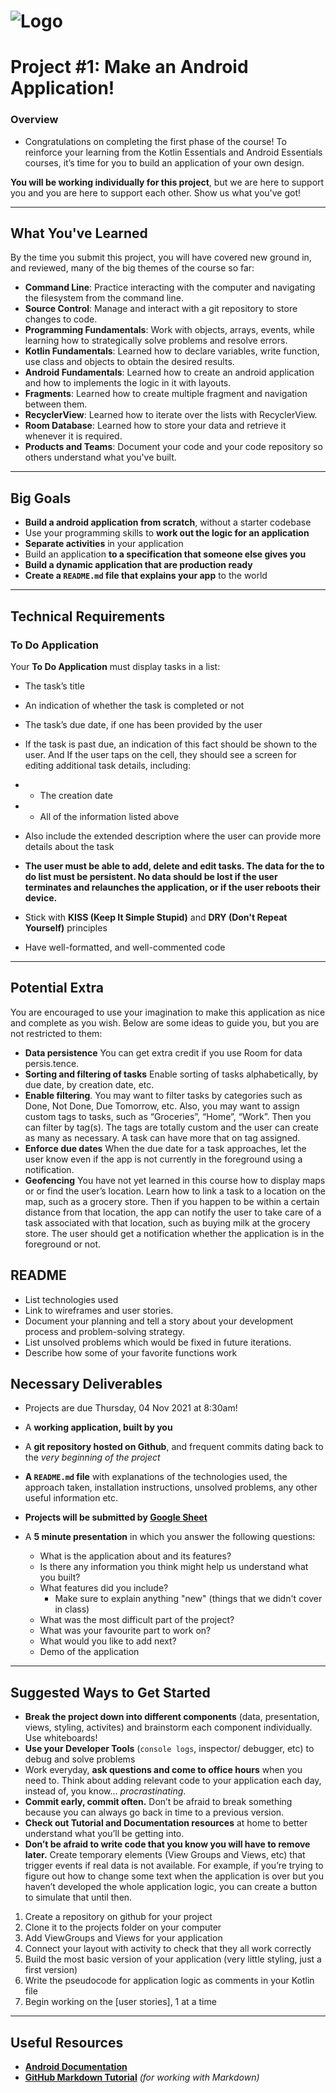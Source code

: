 # ![Logo](https://launch.sa/assets/images/logos/tuwaiq-academy-logo.svg) 

# Project #1:  Make an Android Application!

### Overview

- Congratulations on completing the first phase of the course! To reinforce your learning from the Kotlin Essentials and Android Essentials courses, it’s time for you to build an application of your own design.



**You will be working individually for this project**, but we are here to support you and you are here to support each other. Show us what you've got!

---

## What You've Learned

By the time you submit this project, you will have covered new ground in, and reviewed, many of the big themes of the course so far:

- **Command Line**: Practice interacting with the computer and navigating the filesystem from the command line.
- **Source Control**: Manage and interact with a git repository to store changes to code.
- **Programming Fundamentals**: Work with objects, arrays, events, while learning how to strategically solve problems and resolve errors.
- **Kotlin Fundamentals**: Learned how to declare variables, write function, use class and objects to obtain the desired results. 
- **Android Fundamentals**: Learned how to create an android application and how to implements the logic in it with layouts. 
- **Fragments**: Learned how to create multiple fragment and navigation between them. 
- **RecyclerView**: Learned how to iterate over the lists with RecyclerView. 
- **Room Database**: Learned how to store your data and retrieve it whenever it is required. 
- **Products and Teams**: Document your code and your code repository so others understand what you've built.

---

## Big Goals

- **Build a android application from scratch**, without a starter codebase
- Use your programming skills to **work out the logic for an application**
- **Separate activities** in your application
- Build an application **to a specification that someone else gives you**
- **Build a dynamic application that are production ready**
- **Create a `README.md` file that explains your app** to the world

---

## Technical Requirements
### To Do Application
Your **To Do Application** must display tasks in a list:

- The task’s title
- An indication of whether the task is completed or not
- The task’s due date, if one has been provided by the user
- If the task is past due, an indication of this fact should be shown to the user. And If the user taps on the cell, they should see a screen for editing additional task details, including:
- - The creation date
- - All of the information listed above
- Also include the extended description where the user can provide more details about the task

- **The user must be able to add, delete and edit tasks. The data for the to do list must be persistent. No
data should be lost if the user terminates and relaunches the application, or if the user reboots their
device.**

- Stick with **KISS (Keep It Simple Stupid)** and **DRY (Don't Repeat Yourself)** principles
- Have well-formatted, and well-commented code

---

## Potential Extra 

You are encouraged to use your imagination to make this application as nice and complete as you
wish. Below are some ideas to guide you, but you are not restricted to them:

- **Data persistence** You can get extra credit if you use Room for data persis.tence.
- **Sorting and filtering of tasks** Enable sorting of tasks alphabetically, by due date, by creation date,
etc.
- **Enable filtering**. You may want to filter tasks by categories such as Done, Not Done, Due Tomorrow,
etc. Also, you may want to assign custom tags to tasks, such as “Groceries”, “Home”, “Work”. Then
you can filter by tag(s). The tags are totally custom and the user can create as many as necessary. A
task can have more that on tag assigned.
- **Enforce due dates** When the due date for a task approaches, let the user know even if the app is not
currently in the foreground using a notification.
- **Geofencing** You have not yet learned in this course how to display maps or or find the user’s location.
Learn how to link a task to a location on the map, such as a grocery store. Then if you happen to be
within a certain distance from that location, the app can notify the user to take care of a task
associated with that location, such as buying milk at the grocery store. The user should get a
notification whether the application is in the foreground or not.



## README 

- List technologies used
- Link to wireframes and user stories.
- Document your planning and tell a story about your development process and problem-solving strategy.
- List unsolved problems which would be fixed in future iterations.
- Describe how some of your favorite functions work

## Necessary Deliverables
* Projects are due Thursday, 04 Nov 2021 at 8:30am!

- A **working application, built by you**
- A **git repository hosted on Github**, and frequent commits dating back to the _very beginning of the project_

- **A `README.md` file** with explanations of the technologies used, the approach taken, installation instructions, unsolved problems, any other useful information etc.

- **Projects will be submitted by [Google Sheet](https://docs.google.com/spreadsheets/d/1u5SSvcKwTl_Vsb3FV8ZqV2s2vAurv46s/edit#gid=1319027169)**

- A **5 minute presentation** in which you answer the following questions:
  - What is the application about and its features?
  - Is there any information you think might help us understand what you built?
  - What features did you include?
    - Make sure to explain anything "new" (things that we didn't cover in class)
  - What was the most difficult part of the project?
  - What was your favourite part to work on?
  - What would you like to add next?
  - Demo of the application

---

## Suggested Ways to Get Started

- **Break the project down into different components** (data, presentation, views, styling, activites) and brainstorm each component individually. Use whiteboards!
- **Use your Developer Tools** (`console logs`, inspector/ debugger, etc) to debug and solve problems
- Work everyday, **ask questions and come to office hours** when you need to. Think about adding relevant code to your application each day, instead of, you know... _procrastinating_.
- **Commit early, commit often.** Don’t be afraid to break something because you can always go back in time to a previous version.
- **Check out Tutorial and Documentation resources** at home to better understand what you’ll be getting into.
- **Don’t be afraid to write code that you know you will have to remove later.** Create temporary elements (View Groups and Views, etc) that trigger events if real data is not available. For example, if you’re trying to figure out how to change some text when the application is over but you haven’t developed the whole application logic, you can create a button to simulate that until then.

1.  Create a repository on github for your project
2.  Clone it to the projects folder on your computer
3.  Add ViewGroups and Views for your application
4.  Connect your layout with activity to check that they all work correctly
5.  Build the most basic version of your application (very little styling, just a first version)
6.  Write the pseudocode for application logic as comments in your Kotlin file
7.  Begin working on the [user stories], 1 at a time
---

## Useful Resources
- **[Android Documentation](https://developer.android.com/docs)**
- **[GitHub Markdown Tutorial](https://guides.github.com/features/mastering-markdown/)** _(for working with Markdown)_

